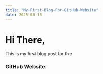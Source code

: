 ```yaml
---
title: "My-First-Blog-For-GitHub-Website"
date: 2025-05-15
---
```


# Hi There, 
This is my first blog post for the 
### GitHub Website.
